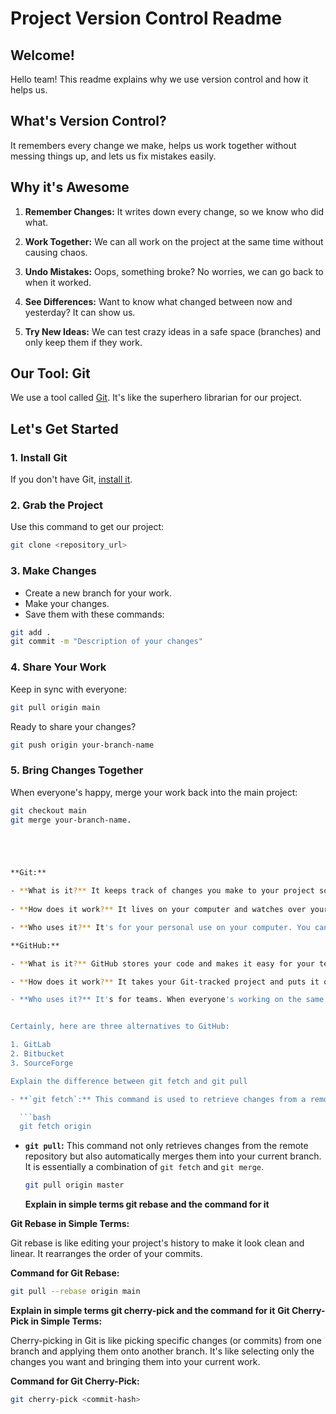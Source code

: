 # Project Version Control Readme

## Welcome!

Hello team! This readme explains why we use version control and how it helps us.

## What's Version Control?

 It remembers every change we make, helps us work together without messing things up, and lets us fix mistakes easily.

## Why it's Awesome

1. **Remember Changes:** It writes down every change, so we know who did what.

2. **Work Together:** We can all work on the project at the same time without causing chaos.

3. **Undo Mistakes:** Oops, something broke? No worries, we can go back to when it worked.

4. **See Differences:** Want to know what changed between now and yesterday? It can show us.

5. **Try New Ideas:** We can test crazy ideas in a safe space (branches) and only keep them if they work.

## Our Tool: Git

We use a tool called [Git](https://git-scm.com/). It's like the superhero librarian for our project.

## Let's Get Started

### 1. Install Git

If you don't have Git, [install it](https://git-scm.com/book/en/v2/Getting-Started-Installing-Git).

### 2. Grab the Project

Use this command to get our project:

```bash
git clone <repository_url>
```

### 3. Make Changes

- Create a new branch for your work.
- Make your changes.
- Save them with these commands:

```bash
git add .
git commit -m "Description of your changes"
```

### 4. Share Your Work

Keep in sync with everyone:

```bash
git pull origin main
```

Ready to share your changes?

```bash
git push origin your-branch-name
```

### 5. Bring Changes Together

When everyone's happy, merge your work back into the main project:

```bash
git checkout main
git merge your-branch-name.





**Git:**

- **What is it?** It keeps track of changes you make to your project so you can go back in time if something breaks.
  
- **How does it work?** It lives on your computer and watches over your project. You tell it when to remember changes (commit) or when to try out new stuff without messing up the main project (branch).

- **Who uses it?** It's for your personal use on your computer. You can use it even if you're not connected to the internet.

**GitHub:**

- **What is it?** GitHub stores your code and makes it easy for your team to work together.

- **How does it work?** It takes your Git-tracked project and puts it on the internet. This way, your team can access and work on the same project without stepping on each other's toes.

- **Who uses it?** It's for teams. When everyone's working on the same project, GitHub helps them stay organized and work smoothly.


Certainly, here are three alternatives to GitHub:

1. GitLab
2. Bitbucket
3. SourceForge

Explain the difference between git fetch and git pull

- **`git fetch`:** This command is used to retrieve changes from a remote repository but does not automatically merge the changes into your current branch. It brings the changes into your local repository, allowing you to inspect and decide whether you want to merge them.

  ```bash
  git fetch origin
  ```

- **`git pull`:** This command not only retrieves changes from the remote repository but also automatically merges them into your current branch. It is essentially a combination of `git fetch` and `git merge`.

  ```bash
  git pull origin master
  ```

  **Explain in simple terms git rebase and the command for it**

**Git Rebase in Simple Terms:**

Git rebase is like editing your project's history to make it look clean and linear. It rearranges the order of your commits.

**Command for Git Rebase:**

```bash
git pull --rebase origin main
```

**Explain in simple terms git cherry-pick and the command for it**
**Git Cherry-Pick in Simple Terms:**

Cherry-picking in Git is like picking specific changes (or commits) from one branch and applying them onto another branch. It's like selecting only the changes you want and bringing them into your current work.

**Command for Git Cherry-Pick:**

```bash
git cherry-pick <commit-hash>
```